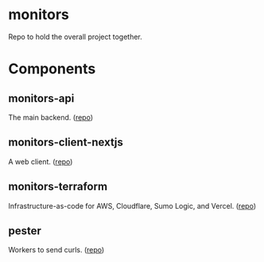 # monitors

Repo to hold the overall project together.

# Components

## monitors-api 

The main backend. ([repo](https://github.com/gotoplanb/monitors-api))

## monitors-client-nextjs 

A web client. ([repo](https://github.com/gotoplanb/monitors-client-nextjs))

## monitors-terraform

Infrastructure-as-code for AWS, Cloudflare, Sumo Logic, and Vercel. ([repo](https://github.com/gotoplanb/monitors-terraform))

## pester

Workers to send curls. ([repo](https://github.com/gotoplanb/pester))
